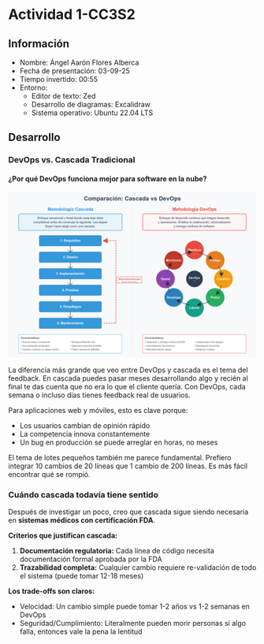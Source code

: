 # Actividad 1-CC3S2

## Información

- Nombre: Ángel Aarón Flores Alberca
- Fecha de presentación: 03-09-25
- Tiempo invertido: 00:55
- Entorno:
  - Editor de texto: Zed
  - Desarrollo de diagramas: Excalidraw
  - Sistema operativo: Ubuntu 22.04 LTS


## Desarrollo
### DevOps vs. Cascada Tradicional
#### ¿Por qué DevOps funciona mejor para software en la nube?

![DevOps vs Cascada](imagenes/devops-vs-cascada.png)

La diferencia más grande que veo entre DevOps y cascada es el tema del feedback. En cascada puedes pasar meses desarrollando algo y recién al final te das cuenta que no era lo que el cliente quería. Con DevOps, cada semana o incluso días tienes feedback real de usuarios.

Para aplicaciones web y móviles, esto es clave porque:
- Los usuarios cambian de opinión rápido
- La competencia innova constantemente
- Un bug en producción se puede arreglar en horas, no meses

El tema de lotes pequeños también me parece fundamental. Prefiero integrar 10 cambios de 20 líneas que 1 cambio de 200 líneas. Es más fácil encontrar qué se rompió.

### Cuándo cascada todavía tiene sentido

Después de investigar un poco, creo que cascada sigue siendo necesaria en **sistemas médicos con certificación FDA**.

**Criterios que justifican cascada:**
1. **Documentación regulatoria:** Cada línea de código necesita documentación formal aprobada por la FDA
2. **Trazabilidad completa:** Cualquier cambio requiere re-validación de todo el sistema (puede tomar 12-18 meses)

**Los trade-offs son claros:**
- Velocidad: Un cambio simple puede tomar 1-2 años vs 1-2 semanas en DevOps
- Seguridad/Cumplimiento: Literalmente pueden morir personas si algo falla, entonces vale la pena la lentitud
